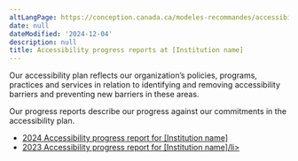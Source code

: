 ```yaml
---
altLangPage: https://conception.canada.ca/modeles-recommandes/accessibilite/accueil-rapports-progres.html
date: null
dateModified: '2024-12-04'
description: null
title: Accessibility progress reports at [Institution name]
---
```


<p>Our accessibility plan reflects our organization’s policies, programs, practices and services in relation to identifying and removing accessibility barriers and preventing new barriers in these areas.</p>

<p>Our progress reports describe our progress against our commitments in the accessibility plan.</p>

<ul>
    <li><a href="#">2024 Accessibility progress report for [Institution name]</li>
    <li><a href="#">2023 Accessibility progress report for [Institution name]/li>
<ul>
